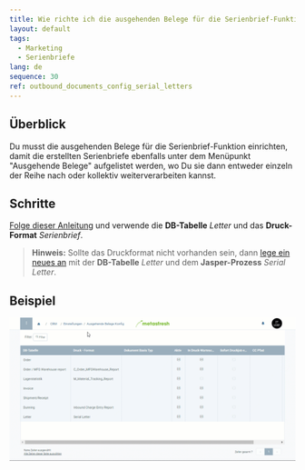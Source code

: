 ```yaml
---
title: Wie richte ich die ausgehenden Belege für die Serienbrief-Funktion ein?
layout: default
tags:
  - Marketing
  - Serienbriefe
lang: de
sequence: 30
ref: outbound_documents_config_serial_letters
---
```


## Überblick
Du musst die ausgehenden Belege für die Serienbrief-Funktion einrichten, damit die erstellten Serienbriefe ebenfalls unter dem Menüpunkt "Ausgehende Belege" aufgelistet werden, wo Du sie dann entweder einzeln der Reihe nach oder kollektiv weiterverarbeiten kannst.

## Schritte
[Folge dieser Anleitung](Ausgehende_Belege_Konfig) und verwende die **DB-Tabelle** *Letter* und das **Druck-Format** *Serienbrief*.
 >**Hinweis:** Sollte das Druckformat nicht vorhanden sein, dann [lege ein neues an](Druckformat_anlegen) mit der **DB-Tabelle** *Letter* und dem **Jasper-Prozess** *Serial Letter*.

## Beispiel
<kbd><img src="assets/Ausgehende_Belege_Konfig_Serienbriefe.gif" alt="GIF: Ausgehende Belege für die Serienbrief-Funktion einrichten"></kbd>
